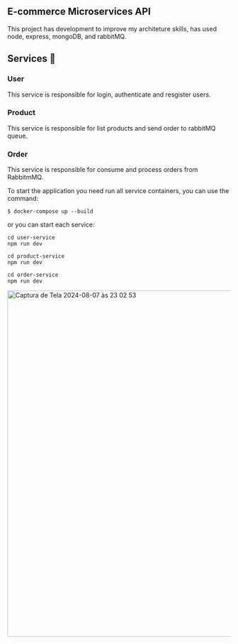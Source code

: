 ## E-commerce Microservices API

This project has development to improve my architeture skills, has used node, express, mongoDB, and rabbitMQ.

## Services :satellite:
### User 
  This service is responsible for login, authenticate and resgister users.
### Product 
  This service is responsible for list products and send order to rabbitMQ queue.
### Order 
  This service is responsible for consume and process orders from RabbitmMQ.

To start the application you need run all service containers, you can use the command:

`$ docker-compose up --build`

or you can start each service:

    cd user-service
    npm run dev

    cd product-service
    npm run dev

    cd order-service
    npm run dev

<img width="780" alt="Captura de Tela 2024-08-07 às 23 02 53" src="https://github.com/user-attachments/assets/4987def9-676f-4bb3-90c4-507990d3e911">

